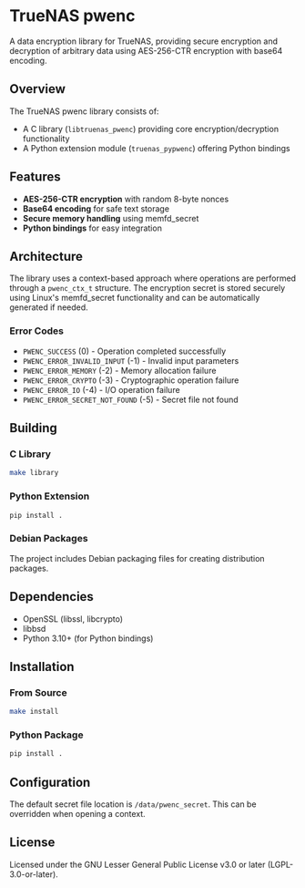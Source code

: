 # TrueNAS pwenc

A data encryption library for TrueNAS, providing secure encryption and decryption of arbitrary data using AES-256-CTR encryption with base64 encoding.

## Overview

The TrueNAS pwenc library consists of:
- A C library (`libtruenas_pwenc`) providing core encryption/decryption functionality
- A Python extension module (`truenas_pypwenc`) offering Python bindings

## Features

- **AES-256-CTR encryption** with random 8-byte nonces
- **Base64 encoding** for safe text storage
- **Secure memory handling** using memfd_secret
- **Python bindings** for easy integration

## Architecture

The library uses a context-based approach where operations are performed through a `pwenc_ctx_t` structure. The encryption secret is stored securely using Linux's memfd_secret functionality and can be automatically generated if needed.

### Error Codes

- `PWENC_SUCCESS` (0) - Operation completed successfully
- `PWENC_ERROR_INVALID_INPUT` (-1) - Invalid input parameters
- `PWENC_ERROR_MEMORY` (-2) - Memory allocation failure
- `PWENC_ERROR_CRYPTO` (-3) - Cryptographic operation failure
- `PWENC_ERROR_IO` (-4) - I/O operation failure
- `PWENC_ERROR_SECRET_NOT_FOUND` (-5) - Secret file not found

## Building

### C Library

```bash
make library
```

### Python Extension

```bash
pip install .
```

### Debian Packages

The project includes Debian packaging files for creating distribution packages.

## Dependencies

- OpenSSL (libssl, libcrypto)
- libbsd
- Python 3.10+ (for Python bindings)

## Installation

### From Source

```bash
make install
```

### Python Package

```bash
pip install .
```

## Configuration

The default secret file location is `/data/pwenc_secret`. This can be overridden when opening a context.

## License

Licensed under the GNU Lesser General Public License v3.0 or later (LGPL-3.0-or-later).